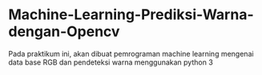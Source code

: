# Machine-Learning-Prediksi-Warna-dengan-Opencv
Pada praktikum ini, akan dibuat pemrograman machine learning mengenai data base RGB dan pendeteksi warna menggunakan python 3
